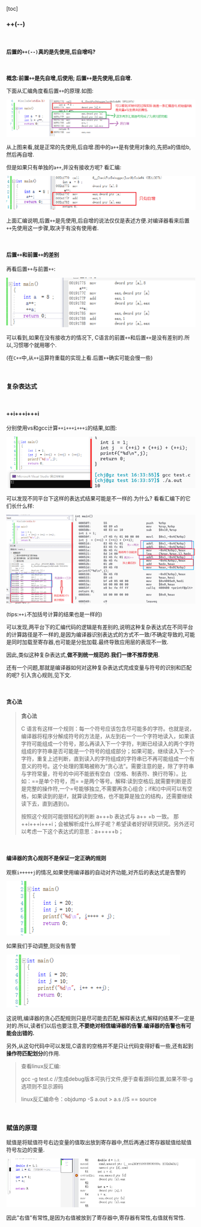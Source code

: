 [toc]



### ++(--)

<br>

#### 后置的`++(--)`真的是先使用,后自增吗?

<br>

**概念:前置`++`是先自增,后使用; 后置`++`是先使用,后自增.**

下面从汇编角度看后置`++`的原理.如图:

![image-20240502103655957](%E8%87%AA%E5%A2%9E%E8%87%AA%E5%87%8F%E7%9A%84%E5%8E%9F%E7%90%86%E5%88%86%E6%9E%90%20--%E8%BF%9B%E9%98%B6C%E8%AF%AD%E8%A8%80.assets/image-20240502103655957.png)

从上图来看,就是正常的先使用,后自增.图中的`a++`是有使用对象的,先把a的值给b,然后再自增.

但是如果只有单独的`a++`,并没有接收方呢? 看汇编:

![image-20240502105312246](%E8%87%AA%E5%A2%9E%E8%87%AA%E5%87%8F%E7%9A%84%E5%8E%9F%E7%90%86%E5%88%86%E6%9E%90%20--%E8%BF%9B%E9%98%B6C%E8%AF%AD%E8%A8%80.assets/image-20240502105312246.png)

上面汇编说明,后置`++`是先使用,后自增的说法仅仅是表述方便.对编译器看来后置`++`先使用这一步骤,取决于有没有使用者.

<br>

#### 后置`++`和前置`++`的差别

再看后置`++`与前置`++`:

![image-20240502110116893](%E8%87%AA%E5%A2%9E%E8%87%AA%E5%87%8F%E7%9A%84%E5%8E%9F%E7%90%86%E5%88%86%E6%9E%90%20--%E8%BF%9B%E9%98%B6C%E8%AF%AD%E8%A8%80.assets/image-20240502110116893.png)

可以看到,如果在没有接收方的情况下, C语言的前置`++`和后置`++`是没有差别的.所以,习惯哪个就用哪个.

(在`C++`中,从`++`运算符重载的实现上看.后置`++`确实可能会慢一些)

<br>

### 复杂表达式

<br>

#### ++i+++i+++i

分别使用vs和gcc计算`++i+++i+++i`的结果,如图:

![image-20240502163539456](%E8%87%AA%E5%A2%9E%E8%87%AA%E5%87%8F%E7%9A%84%E5%8E%9F%E7%90%86%E5%88%86%E6%9E%90%20--%E8%BF%9B%E9%98%B6C%E8%AF%AD%E8%A8%80.assets/image-20240502163539456.png)

可以发现不同平台下这样的表达式结果可能是不一样的.为什么? 看看汇编下的它们长什么样:

![image-20240502170103052](%E8%87%AA%E5%A2%9E%E8%87%AA%E5%87%8F%E7%9A%84%E5%8E%9F%E7%90%86%E5%88%86%E6%9E%90%20--%E8%BF%9B%E9%98%B6C%E8%AF%AD%E8%A8%80.assets/image-20240502170103052.png)

(tips:`++i`不加括号计算的结果也是一样的)

可以发现,两平台下的汇编代码的逻辑是有差别的,说明这种复杂表达式在不同平台的计算路径是不一样的,是因为编译器识别表达式的方式不一致/不确定导致的,可能是同时加载至寄存器,也可能是分批加载.最终导致应用层的表现不一致.

因此,类似这种复杂表达式,**做不到统一规范的.我们一律不推荐使用**.

还有一个问题,那就是编译器如何对这种复杂表达式完成变量与符号的识别和匹配的呢? 引入贪心规则,见下文.

<br>

#### 贪心法

> **贪心法**
>
> C 语言有这样一个规则：每一个符号应该包含尽可能多的字符。也就是说，编译器将程序分解成符号的方法是，从左到右一个一个字符地读入，如果该字符可能组成一个符号，那么再读入下一个字符，判断已经读入的两个字符组成的字符串是否可能是一个符号的组成部分；如果可能，继续读入下一个字符，重复上述判断，直到读入的字符组成的字符串已不再可能组成一个有意义的符号。这个处理的策略被称为“贪心法”。需要注意的是，除了字符串与字符常量，符号的中间不能嵌有空白（空格、制表符、换行符等）。比如：==是单个符号，而= =是两个等号。解释:读到空格后,就需要判断是否是完整的操作符,一个=号能够独立,不需要再贪心组合；if和()中间可以有空格，如果读到的是if，就算读到空格，也不能算是独立的结构，还需要继续读下去，直到遇到()。
>
> 按照这个规则可能很轻松的判断 a+++b 表达式与 a++ +b 一致。
> 那++i+++i+++i；会被解析成什么样子呢？希望读者好好研究研究。另外还可以考虑一下这个表达式的意思：a+++++b；

<br>

#### 编译器的贪心规则不是保证一定正确的规则

观察`i+++++j`的情况,如果使用编译器的自动对齐功能,对齐后的表达式是告警的

![image-20240502173608784](%E8%87%AA%E5%A2%9E%E8%87%AA%E5%87%8F%E7%9A%84%E5%8E%9F%E7%90%86%E5%88%86%E6%9E%90%20--%E8%BF%9B%E9%98%B6C%E8%AF%AD%E8%A8%80.assets/image-20240502173608784.png)

如果我们手动调整,则没有告警

![image-20240502173759840](%E8%87%AA%E5%A2%9E%E8%87%AA%E5%87%8F%E7%9A%84%E5%8E%9F%E7%90%86%E5%88%86%E6%9E%90%20--%E8%BF%9B%E9%98%B6C%E8%AF%AD%E8%A8%80.assets/image-20240502173759840.png)

这说明,编译器的贪心匹配规则只是尽可能去匹配,解释表达式,解释的结果不一定是对的.所以,读者们以后也要注意,**不要绝对相信编译器的告警.编译器的告警也有可能会出错的.**

另外,从这句代码中可以发现,C语言的空格并不是只让代码变得好看一些,还有起到**操作符匹配划分**的作用.



> 查看linux反汇编:
>
> gcc -g test.c //生成debug版本可执行文件,便于查看源码位置,如果不带-g选项则不显示源码
>
> linux反汇编命令：objdump -S a.out > a.s  //S == source



<br>



### 赋值的原理

赋值是将赋值符号右边变量的值取出放到寄存器中,然后再通过寄存器赋值给赋值符号左边的变量.

![image-20240526214709872](%E8%87%AA%E5%A2%9E%E8%87%AA%E5%87%8F%E7%9A%84%E5%8E%9F%E7%90%86%E5%88%86%E6%9E%90%20--%E8%BF%9B%E9%98%B6C%E8%AF%AD%E8%A8%80.assets/image-20240526214709872.png)

因此"右值"有常性,是因为右值被放到了寄存器中,寄存器有常性,右值就有常性.
